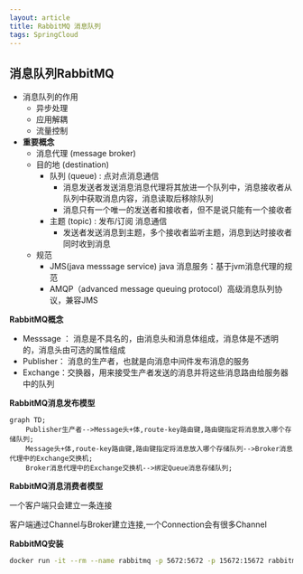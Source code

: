 ```yaml
---
layout: article
title: RabbitMQ 消息队列
tags: SpringCloud
---
```


## 消息队列RabbitMQ

- 消息队列的作用
  - 异步处理
  - 应用解耦
  - 流量控制
- **重要概念**
  - 消息代理 (message broker)
  - 目的地 (destination)
    - 队列 (queue) : 点对点消息通信
      - 消息发送者发送消息消息代理将其放进一个队列中，消息接收者从队列中获取消息内容，消息读取后移除队列
      - 消息只有一个唯一的发送者和接收者，但不是说只能有一个接收者
    - 主题 (topic) : 发布/订阅 消息通信
      - 发送者发送消息到主题，多个接收者监听主题，消息到达时接收者同时收到消息
  - 规范
    - JMS(java messsage service) java 消息服务：基于jvm消息代理的规范
    - AMQP（advanced message queuing protocol）高级消息队列协议，兼容JMS 

**RabbitMQ概念**

- Messsage ： 消息是不具名的，由消息头和消息体组成，消息体是不透明的，消息头由可选的属性组成
- Publisher： 消息的生产者，也就是向消息中间件发布消息的服务
- Exchange：交换器，用来接受生产者发送的消息并将这些消息路由给服务器中的队列

**RabbitMQ消息发布模型**

```mermaid
graph TD;
    Publisher生产者-->Message头+体,route-key路由键,路由键指定将消息放入哪个存储队列;
    Message头+体,route-key路由键,路由键指定将消息放入哪个存储队列-->Broker消息代理中的Exchange交换机;
    Broker消息代理中的Exchange交换机-->绑定Queue消息存储队列;
```

**RabbitMQ消息消费者模型**

一个客户端只会建立一条连接

客户端通过Channel与Broker建立连接,一个Connection会有很多Channel

**RabbitMQ安装**

```bash
docker run -it --rm --name rabbitmq -p 5672:5672 -p 15672:15672 rabbitmq:3.9-management
```

